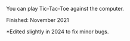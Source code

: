You can play Tic-Tac-Toe against the computer.

Finished: November 2021

*Edited slightly in 2024 to fix minor bugs.
